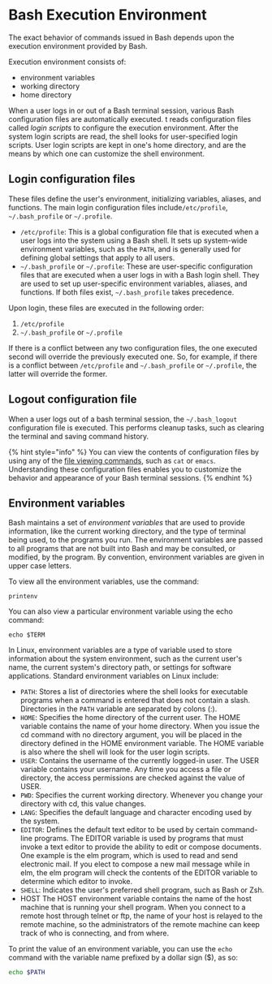 # Bash Execution Environment

The exact behavior of commands issued in Bash depends upon the execution environment provided by Bash.

Execution environment consists of:

* environment variables
* working directory
* home directory

When a user logs in or out of a Bash terminal session, various Bash configuration files are automatically executed. t reads configuration files called _login scripts_ to configure the execution environment. After the system login scripts are read, the shell looks for user-specified login scripts. User login scripts are kept in one's home directory, and are the means by which one can customize the shell environment.

## Login configuration files

These files define the user's environment, initializing variables, aliases, and functions. The main login configuration files include`/etc/profile`, `~/.bash_profile` or `~/.profile`.&#x20;

* `/etc/profile`: This is a global configuration file that is executed when a user logs into the system using a Bash shell. It sets up system-wide environment variables, such as the `PATH`, and is generally used for defining global settings that apply to all users.
* `~/.bash_profile` or `~/.profile`: These are user-specific configuration files that are executed when a user logs in with a Bash login shell. They are used to set up user-specific environment variables, aliases, and functions. If both files exist, `~/.bash_profile` takes precedence.

Upon login, these files are executed in the following order:

1. `/etc/profile`
2. `~/.bash_profile` or `~/.profile`

If there is a conflict between any two configuration files, the one executed second will override the previously executed one. So, for example, if there is a conflict between `/etc/profile` and  `~/.bash_profile` or `~/.profile`, the latter will override the former.

## Logout configuration file

When a user logs out of a bash terminal session, the `~/.bash_logout` configuration file is executed. This performs cleanup tasks, such as clearing the terminal and saving command history.

{% hint style="info" %}
You can view the contents of configuration files by using any of the [file viewing commands](basic-file-and-directory-operations/viewing-files.md), such as `cat` or `emacs`. Understanding these configuration files enables you to customize the behavior and appearance of your Bash terminal sessions.
{% endhint %}

## Environment variables

Bash maintains a set of _environment variables_ that are used to provide information, like the current working directory, and the type of terminal being used, to the programs you run. The environment variables are passed to all programs that are not built into Bash and may be consulted, or modified, by the program. By convention, environment variables are given in upper case letters.

To view all the environment variables, use the command:

```
printenv
```

You can also view a particular environment variable using the echo command:

```
echo $TERM
```

In Linux, environment variables are a type of variable used to store information about the system environment, such as the current user's name, the current system's directory path, or settings for software applications. Standard environment variables on Linux include:

* `PATH`: Stores a list of directories where the shell looks for executable programs when a command is entered that does not contain a slash. Directories in the `PATH` variable are separated by colons (:).
* `HOME`: Specifies the home directory of the current user.  The HOME variable contains the name of your home directory. When you issue the cd command with no directory argument, you will be placed in the directory defined in the HOME environment variable. The HOME variable is also where the shell will look for the user login scripts.
* `USER`: Contains the username of the currently logged-in user. The USER variable contains your username. Any time you access a file or directory, the access permissions are checked against the value of USER.
* `PWD`: Specifies the current working directory. Whenever you change your directory with cd, this value changes.&#x20;
* `LANG`: Specifies the default language and character encoding used by the system.
* `EDITOR`: Defines the default text editor to be used by certain command-line programs. The EDITOR variable is used by programs that must invoke a text editor to provide the ability to edit or compose documents. One example is the elm program, which is used to read and send electronic mail. If you elect to compose a new mail message while in elm, the elm program will check the contents of the EDITOR variable to determine which editor to invoke.
* `SHELL`: Indicates the user's preferred shell program, such as Bash or Zsh.
* HOST The HOST environment variable contains the name of the host machine that is running your shell program. When you connect to a remote host through telnet or ftp, the name of your host is relayed to the remote machine, so the administrators of the remote machine can keep track of who is connecting, and from where.

To print the value of an environment variable, you can use the `echo` command with the variable name prefixed by a dollar sign ($), as so:

```bash
echo $PATH
```
